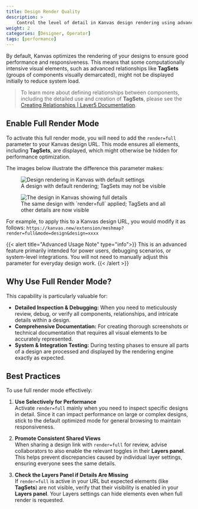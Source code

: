 ```yaml
---
title: Design Render Quality
description: >
    Control the level of detail in Kanvas design rendering using advanced URL query parameters.
weight: 2
categories: [Designer, Operator]
tags: [performance]
---
```


By default, Kanvas optimizes the rendering of your designs to ensure good performance and responsiveness. This means that some computationally intensive visual elements, such as advanced relationships like **TagSets** (groups of components visually demarcated), might not be displayed initially to reduce system load.

> To learn more about defining relationships between components, including the detailed use and creation of **TagSets**, please see the [Creating Relationships | Layer5 Documentation](https://docs.layer5.io/kanvas/getting-started/creating-relationships/).

## Enable Full Render Mode

To activate this full render mode, you will need to add the `render=full` parameter to your Kanvas design URL. This mode ensures all elements, including **TagSets**, are displayed, which might otherwise be hidden for performance optimization.

The images below illustrate the difference this parameter makes:

<figure>
  <img src="/kanvas/advanced/url-parameters/no-tagsets.png" alt="Design rendering in Kanvas with default settings" />
  <figcaption>A design with default rendering; TagSets may not be visible</figcaption>
</figure>

<figure>
  <img src="/kanvas/advanced/url-parameters/with-tagsets.png" alt="The design in Kanvas showing full details" />
  <figcaption>The same design with `render=full` applied; TagSets and all other details are now visible</figcaption>
</figure>

For example, to apply this to a Kanvas design URL, you would modify it as follows: `https://kanvas.new/extension/meshmap?render=full&mode=design&design=xxxx`

{{< alert title="Advanced Usage Note" type="info">}}
This is an advanced feature primarily intended for power users, debugging scenarios, or system-level integrations. You will not need to manually adjust this parameter for everyday design work.
{{< /alert >}}

## Why Use Full Render Mode?

This capability is particularly valuable for:

* **Detailed Inspection & Debugging:** When you need to meticulously review, debug, or verify all components, relationships, and intricate details within a design.
* **Comprehensive Documentation:** For creating thorough screenshots or technical documentation that requires all visual elements to be accurately represented.
* **System & Integration Testing:** During testing phases to ensure all parts of a design are processed and displayed by the rendering engine exactly as expected.

## Best Practices

To use full render mode effectively:

1. **Use Selectively for Performance**  
   Activate `render=full` mainly when you need to inspect specific designs in detail. Since it can impact performance on large or complex designs, stick to the default optimized mode for general browsing to maintain responsiveness.

2. **Promote Consistent Shared Views**  
   When sharing a design link with `render=full` for review, advise collaborators to also enable the relevant toggles in their **Layers panel**. This helps prevent discrepancies caused by individual layer settings, ensuring everyone sees the same details.

3. **Check the Layers Panel if Details Are Missing**  
   If `render=full` is active in your URL but expected elements (like **TagSets**) are not visible, verify that their visibility is enabled in your **Layers panel**. Your Layers settings can hide elements even when full render is requested.